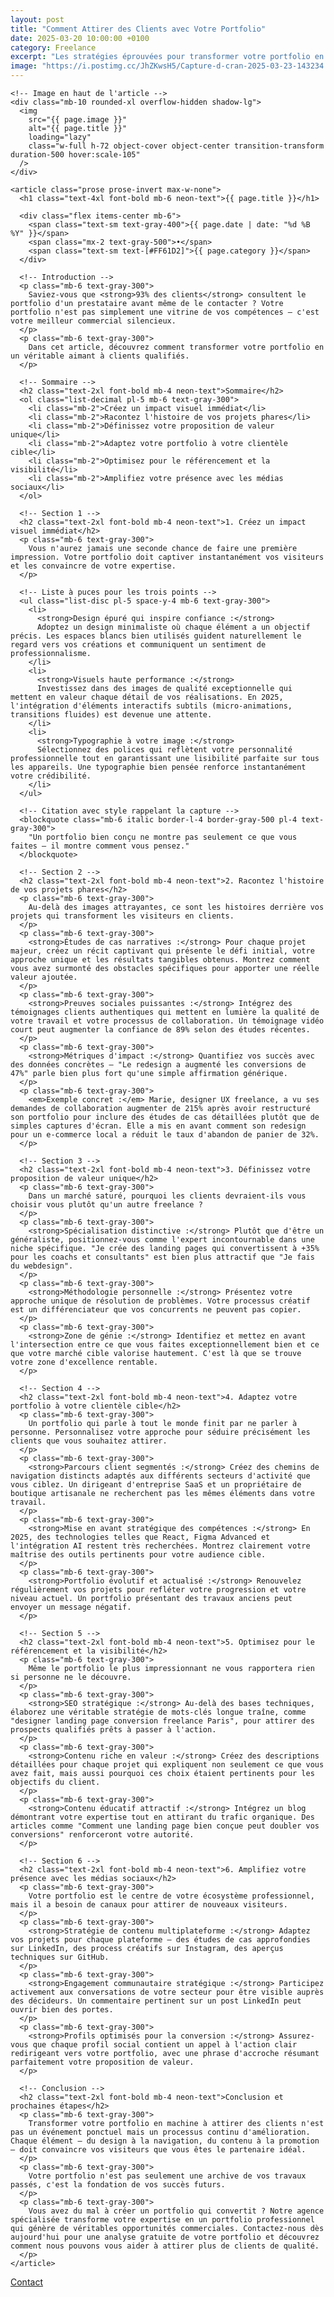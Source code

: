 ```yaml
---
layout: post
title: "Comment Attirer des Clients avec Votre Portfolio"
date: 2025-03-20 10:00:00 +0100
category: Freelance
excerpt: "Les stratégies éprouvées pour transformer votre portfolio en véritable outil commercial et décrocher plus de projets en tant que freelance."
image: "https://i.postimg.cc/JhZKwsH5/Capture-d-cran-2025-03-23-143234.webp"
---
```

<main class="pt-24 pb-16 bg-[#0A0118] text-white font-sans">
  <div class="container mx-auto px-4 max-w-4xl">

    <!-- Image en haut de l'article -->
    <div class="mb-10 rounded-xl overflow-hidden shadow-lg">
      <img 
        src="{{ page.image }}" 
        alt="{{ page.title }}" 
        loading="lazy"
        class="w-full h-72 object-cover object-center transition-transform duration-500 hover:scale-105"
      />
    </div>

    <article class="prose prose-invert max-w-none">
      <h1 class="text-4xl font-bold mb-6 neon-text">{{ page.title }}</h1>
      
      <div class="flex items-center mb-6">
        <span class="text-sm text-gray-400">{{ page.date | date: "%d %B %Y" }}</span>
        <span class="mx-2 text-gray-500">•</span>
        <span class="text-sm text-[#FF61D2]">{{ page.category }}</span>
      </div>

      <!-- Introduction -->
      <p class="mb-6 text-gray-300">
        Saviez-vous que <strong>93% des clients</strong> consultent le portfolio d'un prestataire avant même de le contacter ? Votre portfolio n'est pas simplement une vitrine de vos compétences — c'est votre meilleur commercial silencieux.
      </p>
      <p class="mb-6 text-gray-300">
        Dans cet article, découvrez comment transformer votre portfolio en un véritable aimant à clients qualifiés.
      </p>

      <!-- Sommaire -->
      <h2 class="text-2xl font-bold mb-4 neon-text">Sommaire</h2>
      <ol class="list-decimal pl-5 mb-6 text-gray-300">
        <li class="mb-2">Créez un impact visuel immédiat</li>
        <li class="mb-2">Racontez l'histoire de vos projets phares</li>
        <li class="mb-2">Définissez votre proposition de valeur unique</li>
        <li class="mb-2">Adaptez votre portfolio à votre clientèle cible</li>
        <li class="mb-2">Optimisez pour le référencement et la visibilité</li>
        <li class="mb-2">Amplifiez votre présence avec les médias sociaux</li>
      </ol>

      <!-- Section 1 -->
      <h2 class="text-2xl font-bold mb-4 neon-text">1. Créez un impact visuel immédiat</h2>
      <p class="mb-6 text-gray-300">
        Vous n'aurez jamais une seconde chance de faire une première impression. Votre portfolio doit captiver instantanément vos visiteurs et les convaincre de votre expertise.
      </p>

      <!-- Liste à puces pour les trois points -->
      <ul class="list-disc pl-5 space-y-4 mb-6 text-gray-300">
        <li>
          <strong>Design épuré qui inspire confiance :</strong> 
          Adoptez un design minimaliste où chaque élément a un objectif précis. Les espaces blancs bien utilisés guident naturellement le regard vers vos créations et communiquent un sentiment de professionnalisme.
        </li>
        <li>
          <strong>Visuels haute performance :</strong> 
          Investissez dans des images de qualité exceptionnelle qui mettent en valeur chaque détail de vos réalisations. En 2025, l'intégration d'éléments interactifs subtils (micro-animations, transitions fluides) est devenue une attente.
        </li>
        <li>
          <strong>Typographie à votre image :</strong> 
          Sélectionnez des polices qui reflètent votre personnalité professionnelle tout en garantissant une lisibilité parfaite sur tous les appareils. Une typographie bien pensée renforce instantanément votre crédibilité.
        </li>
      </ul>

      <!-- Citation avec style rappelant la capture -->
      <blockquote class="mb-6 italic border-l-4 border-gray-500 pl-4 text-gray-300">
        "Un portfolio bien conçu ne montre pas seulement ce que vous faites — il montre comment vous pensez."
      </blockquote>

      <!-- Section 2 -->
      <h2 class="text-2xl font-bold mb-4 neon-text">2. Racontez l'histoire de vos projets phares</h2>
      <p class="mb-6 text-gray-300">
        Au-delà des images attrayantes, ce sont les histoires derrière vos projets qui transforment les visiteurs en clients.
      </p>
      <p class="mb-6 text-gray-300">
        <strong>Études de cas narratives :</strong> Pour chaque projet majeur, créez un récit captivant qui présente le défi initial, votre approche unique et les résultats tangibles obtenus. Montrez comment vous avez surmonté des obstacles spécifiques pour apporter une réelle valeur ajoutée.
      </p>
      <p class="mb-6 text-gray-300">
        <strong>Preuves sociales puissantes :</strong> Intégrez des témoignages clients authentiques qui mettent en lumière la qualité de votre travail et votre processus de collaboration. Un témoignage vidéo court peut augmenter la confiance de 89% selon des études récentes.
      </p>
      <p class="mb-6 text-gray-300">
        <strong>Métriques d'impact :</strong> Quantifiez vos succès avec des données concrètes — "Le redesign a augmenté les conversions de 47%" parle bien plus fort qu'une simple affirmation générique.
      </p>
      <p class="mb-6 text-gray-300">
        <em>Exemple concret :</em> Marie, designer UX freelance, a vu ses demandes de collaboration augmenter de 215% après avoir restructuré son portfolio pour inclure des études de cas détaillées plutôt que de simples captures d'écran. Elle a mis en avant comment son redesign pour un e-commerce local a réduit le taux d'abandon de panier de 32%.
      </p>

      <!-- Section 3 -->
      <h2 class="text-2xl font-bold mb-4 neon-text">3. Définissez votre proposition de valeur unique</h2>
      <p class="mb-6 text-gray-300">
        Dans un marché saturé, pourquoi les clients devraient-ils vous choisir vous plutôt qu'un autre freelance ?
      </p>
      <p class="mb-6 text-gray-300">
        <strong>Spécialisation distinctive :</strong> Plutôt que d'être un généraliste, positionnez-vous comme l'expert incontournable dans une niche spécifique. "Je crée des landing pages qui convertissent à +35% pour les coachs et consultants" est bien plus attractif que "Je fais du webdesign".
      </p>
      <p class="mb-6 text-gray-300">
        <strong>Méthodologie personnelle :</strong> Présentez votre approche unique de résolution de problèmes. Votre processus créatif est un différenciateur que vos concurrents ne peuvent pas copier.
      </p>
      <p class="mb-6 text-gray-300">
        <strong>Zone de génie :</strong> Identifiez et mettez en avant l'intersection entre ce que vous faites exceptionnellement bien et ce que votre marché cible valorise hautement. C'est là que se trouve votre zone d'excellence rentable.
      </p>

      <!-- Section 4 -->
      <h2 class="text-2xl font-bold mb-4 neon-text">4. Adaptez votre portfolio à votre clientèle cible</h2>
      <p class="mb-6 text-gray-300">
        Un portfolio qui parle à tout le monde finit par ne parler à personne. Personnalisez votre approche pour séduire précisément les clients que vous souhaitez attirer.
      </p>
      <p class="mb-6 text-gray-300">
        <strong>Parcours client segmentés :</strong> Créez des chemins de navigation distincts adaptés aux différents secteurs d'activité que vous ciblez. Un dirigeant d'entreprise SaaS et un propriétaire de boutique artisanale ne recherchent pas les mêmes éléments dans votre travail.
      </p>
      <p class="mb-6 text-gray-300">
        <strong>Mise en avant stratégique des compétences :</strong> En 2025, des technologies telles que React, Figma Advanced et l'intégration AI restent très recherchées. Montrez clairement votre maîtrise des outils pertinents pour votre audience cible.
      </p>
      <p class="mb-6 text-gray-300">
        <strong>Portfolio évolutif et actualisé :</strong> Renouvelez régulièrement vos projets pour refléter votre progression et votre niveau actuel. Un portfolio présentant des travaux anciens peut envoyer un message négatif.
      </p>

      <!-- Section 5 -->
      <h2 class="text-2xl font-bold mb-4 neon-text">5. Optimisez pour le référencement et la visibilité</h2>
      <p class="mb-6 text-gray-300">
        Même le portfolio le plus impressionnant ne vous rapportera rien si personne ne le découvre.
      </p>
      <p class="mb-6 text-gray-300">
        <strong>SEO stratégique :</strong> Au-delà des bases techniques, élaborez une véritable stratégie de mots-clés longue traîne, comme "designer landing page conversion freelance Paris", pour attirer des prospects qualifiés prêts à passer à l'action.
      </p>
      <p class="mb-6 text-gray-300">
        <strong>Contenu riche en valeur :</strong> Créez des descriptions détaillées pour chaque projet qui expliquent non seulement ce que vous avez fait, mais aussi pourquoi ces choix étaient pertinents pour les objectifs du client.
      </p>
      <p class="mb-6 text-gray-300">
        <strong>Contenu éducatif attractif :</strong> Intégrez un blog démontrant votre expertise tout en attirant du trafic organique. Des articles comme "Comment une landing page bien conçue peut doubler vos conversions" renforceront votre autorité.
      </p>

      <!-- Section 6 -->
      <h2 class="text-2xl font-bold mb-4 neon-text">6. Amplifiez votre présence avec les médias sociaux</h2>
      <p class="mb-6 text-gray-300">
        Votre portfolio est le centre de votre écosystème professionnel, mais il a besoin de canaux pour attirer de nouveaux visiteurs.
      </p>
      <p class="mb-6 text-gray-300">
        <strong>Stratégie de contenu multiplateforme :</strong> Adaptez vos projets pour chaque plateforme — des études de cas approfondies sur LinkedIn, des process créatifs sur Instagram, des aperçus techniques sur GitHub.
      </p>
      <p class="mb-6 text-gray-300">
        <strong>Engagement communautaire stratégique :</strong> Participez activement aux conversations de votre secteur pour être visible auprès des décideurs. Un commentaire pertinent sur un post LinkedIn peut ouvrir bien des portes.
      </p>
      <p class="mb-6 text-gray-300">
        <strong>Profils optimisés pour la conversion :</strong> Assurez-vous que chaque profil social contient un appel à l'action clair redirigeant vers votre portfolio, avec une phrase d'accroche résumant parfaitement votre proposition de valeur.
      </p>

      <!-- Conclusion -->
      <h2 class="text-2xl font-bold mb-4 neon-text">Conclusion et prochaines étapes</h2>
      <p class="mb-6 text-gray-300">
        Transformer votre portfolio en machine à attirer des clients n'est pas un événement ponctuel mais un processus continu d'amélioration. Chaque élément — du design à la navigation, du contenu à la promotion — doit convaincre vos visiteurs que vous êtes le partenaire idéal.
      </p>
      <p class="mb-6 text-gray-300">
        Votre portfolio n'est pas seulement une archive de vos travaux passés, c'est la fondation de vos succès futurs.
      </p>
      <p class="mb-6 text-gray-300">
        Vous avez du mal à créer un portfolio qui convertit ? Notre agence spécialisée transforme votre expertise en un portfolio professionnel qui génère de véritables opportunités commerciales. Contactez-nous dès aujourd'hui pour une analyse gratuite de votre portfolio et découvrez comment nous pouvons vous aider à attirer plus de clients de qualité.
      </p>
    </article>
  </div>
</main>

<!-- Bouton CTA sticky -->
<a href="https://athenapro.ovh/Contact.html" class="fixed bottom-4 right-4 bg-[#FF61D2] text-white font-bold py-3 px-5 rounded-full shadow-lg transition-all hover:scale-105 hover:shadow-2xl">
  Contact
</a>

